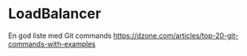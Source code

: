 # LoadBalancer
En god liste med Git commands
https://dzone.com/articles/top-20-git-commands-with-examples
